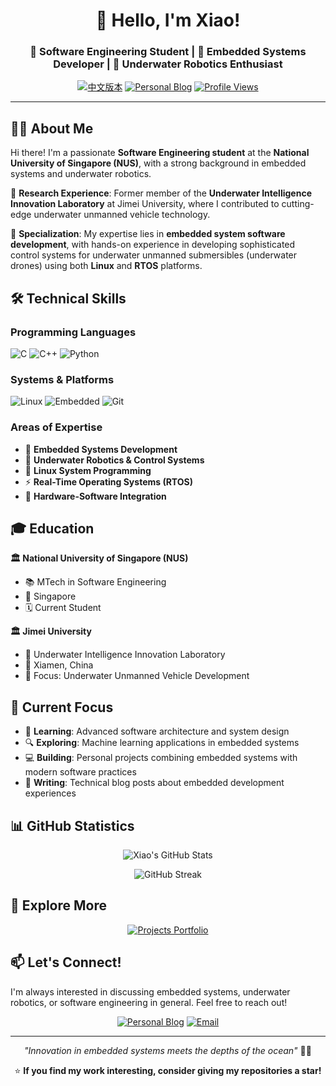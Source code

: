 <div align="center">

# 👋 Hello, I'm Xiao! 

### 🚀 Software Engineering Student | 🤖 Embedded Systems Developer | 🌊 Underwater Robotics Enthusiast

[![中文版本](https://img.shields.io/badge/中文-README_CN.md-blue?style=for-the-badge)](README_CN.md)
[![Personal Blog](https://img.shields.io/badge/Blog-sfxfs.github.io-orange?style=for-the-badge&logo=github-pages)](https://sfxfs.github.io)
[![Profile Views](https://komarev.com/ghpvc/?username=sfxfs&color=brightgreen&style=for-the-badge)](https://github.com/sfxfs)

</div>

---

## 👨‍💻 About Me

Hi there! I'm a passionate **Software Engineering student** at the **National University of Singapore (NUS)**, with a strong background in embedded systems and underwater robotics. 

🔬 **Research Experience**: Former member of the **Underwater Intelligence Innovation Laboratory** at Jimei University, where I contributed to cutting-edge underwater unmanned vehicle technology.

🎯 **Specialization**: My expertise lies in **embedded system software development**, with hands-on experience in developing sophisticated control systems for underwater unmanned submersibles (underwater drones) using both **Linux** and **RTOS** platforms.

## 🛠️ Technical Skills

### Programming Languages
![C](https://img.shields.io/badge/C-00599C?style=for-the-badge&logo=c&logoColor=white)
![C++](https://img.shields.io/badge/C++-00599C?style=for-the-badge&logo=c%2B%2B&logoColor=white)
![Python](https://img.shields.io/badge/Python-3776AB?style=for-the-badge&logo=python&logoColor=white)

### Systems & Platforms
![Linux](https://img.shields.io/badge/Linux-FCC624?style=for-the-badge&logo=linux&logoColor=black)
![Embedded](https://img.shields.io/badge/RTOS-FF6B35?style=for-the-badge&logo=arm&logoColor=white)
![Git](https://img.shields.io/badge/Git-F05032?style=for-the-badge&logo=git&logoColor=white)

### Areas of Expertise
- 🤖 **Embedded Systems Development**
- 🌊 **Underwater Robotics & Control Systems**
- 🐧 **Linux System Programming** 
- ⚡ **Real-Time Operating Systems (RTOS)**
- 🔧 **Hardware-Software Integration**

## 🎓 Education

**🏛️ National University of Singapore (NUS)**
- 📚 MTech in Software Engineering
- 📍 Singapore
- 🗓️ Current Student

**🏛️ Jimei University**
- 🔬 Underwater Intelligence Innovation Laboratory
- 📍 Xiamen, China
- 🤖 Focus: Underwater Unmanned Vehicle Development

## 🚀 Current Focus

- 🌱 **Learning**: Advanced software architecture and system design
- 🔍 **Exploring**: Machine learning applications in embedded systems
- 💻 **Building**: Personal projects combining embedded systems with modern software practices
- 📝 **Writing**: Technical blog posts about embedded development experiences

## 📊 GitHub Statistics

<div align="center">

![Xiao's GitHub Stats](https://github-readme-stats.vercel.app/api?username=sfxfs&show_icons=true&theme=transparent&hide_border=true&include_all_commits=true&count_private=true)

![GitHub Streak](https://github-readme-streak-stats.herokuapp.com/?user=sfxfs&theme=transparent&hide_border=true)

</div>

## 📂 Explore More

<div align="center">

[![Projects Portfolio](https://img.shields.io/badge/💼_Portfolio-View_Projects-blue?style=for-the-badge&logo=github)](PROJECTS.md)

</div>

## 📫 Let's Connect!

I'm always interested in discussing embedded systems, underwater robotics, or software engineering in general. Feel free to reach out!

<div align="center">

[![Personal Blog](https://img.shields.io/badge/📔_Personal_Blog-Visit-orange?style=for-the-badge&logo=github-pages)](https://sfxfs.github.io)
[![Email](https://img.shields.io/badge/📧_Contact-Email-red?style=for-the-badge&logo=gmail)](mailto:xiaofeng-fu@foxmail.com)

</div>

---

<div align="center">

*"Innovation in embedded systems meets the depths of the ocean"* 🌊🤖

⭐ **If you find my work interesting, consider giving my repositories a star!**

</div>
